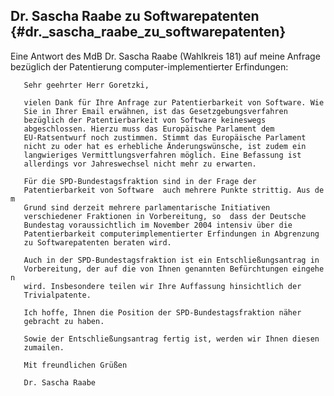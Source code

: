 ## Dr. Sascha Raabe zu Softwarepatenten {#dr._sascha_raabe_zu_softwarepatenten}

Eine Antwort des MdB Dr. Sascha Raabe (Wahlkreis 181) auf meine Anfrage
bezüglich der Patentierung computer-implementierter Erfindungen:

`   Sehr geehrter Herr Goretzki,`

`   vielen Dank für Ihre Anfrage zur Patentierbarkeit von Software. Wie`\
`   Sie in Ihrer Email erwähnen, ist das Gesetzgebungsverfahren`\
`   bezüglich der Patentierbarkeit von Software keineswegs`\
`   abgeschlossen. Hierzu muss das Europäische Parlament dem`\
`   EU-Ratsentwurf noch zustimmen. Stimmt das Europäische Parlament`\
`   nicht zu oder hat es erhebliche Änderungswünsche, ist zudem ein`\
`   langwieriges Vermittlungsverfahren möglich. Eine Befassung ist`\
`   allerdings vor Jahreswechsel nicht mehr zu erwarten.`

`   Für die SPD-Bundestagsfraktion sind in der Frage der`\
`   Patentierbarkeit von Software  auch mehrere Punkte strittig. Aus dem`\
`   Grund sind derzeit mehrere parlamentarische Initiativen`\
`   verschiedener Fraktionen in Vorbereitung, so  dass der Deutsche`\
`   Bundestag voraussichtlich im November 2004 intensiv über die`\
`   Patentierbarkeit computerimplementierter Erfindungen in Abgrenzung`\
`   zu Softwarepatenten beraten wird.`

`   Auch in der SPD-Bundestagsfraktion ist ein Entschließungsantrag in`\
`   Vorbereitung, der auf die von Ihnen genannten Befürchtungen eingehen`\
`   wird. Insbesondere teilen wir Ihre Auffassung hinsichtlich der`\
`   Trivialpatente.`

`   Ich hoffe, Ihnen die Position der SPD-Bundestagsfraktion näher`\
`   gebracht zu haben.`

`   Sowie der Entschließungsantrag fertig ist, werden wir Ihnen diesen`\
`   zumailen.`

`   Mit freundlichen Grüßen`

`   Dr. Sascha Raabe`
